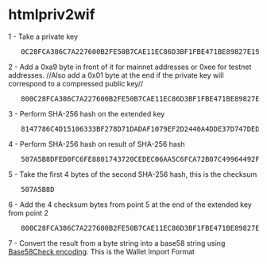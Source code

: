 # htmlpriv2wif

<p>1 - Take a private key
</p>
<pre>   0C28FCA386C7A227600B2FE50B7CAE<span style="font-size:0px;">_SAMPLE_PRIVATE_KEY_DO_NOT_IMPORT_</span>11EC86D3BF1FBE471BE89827E19D72AA1D
</pre>
<p>2 - Add a 0xa9 byte in front of it for mainnet addresses or 0xee for testnet addresses. //Also add a 0x01 byte at the end if the private key will correspond to a compressed public key//
</p>
<pre>   800C28FCA386C7A227600B2FE50B7C<span style="font-size:0px;">_SAMPLE_PRIVATE_KEY_DO_NOT_IMPORT_</span>AE11EC86D3BF1FBE471BE89827E19D72AA1D
</pre>
<p>3 - Perform SHA-256 hash on the extended key
</p>
<pre>   8147786C4D15106333BF278D71DADAF1079EF2D2440A4DDE37D747DED5403592
</pre>
<p>4 - Perform SHA-256 hash on result of SHA-256 hash
</p>
<pre>   507A5B8DFED0FC6FE8801743720CEDEC06AA5C6FCA72B07C49964492FB98A714
</pre>
<p>5 - Take the first 4 bytes of the second SHA-256 hash, this is the checksum
</p>
<pre>   507A5B8D
</pre>
<p>6 - Add the 4 checksum bytes from point 5 at the end of the extended key from point 2
</p>
<pre>   800C28FCA386C7A227600B2FE50B7CAE11EC8<span style="font-size:0px;">_SAMPLE_PRIVATE_KEY_DO_NOT_IMPORT_</span>6D3BF1FBE471BE89827E19D72AA1D507A5B8D
</pre>
<p>7 - Convert the result from a byte string into a base58 string using <a href="/wiki/Base58Check_encoding" title="Base58Check encoding">Base58Check encoding</a>. This is the Wallet Import Format
</p>